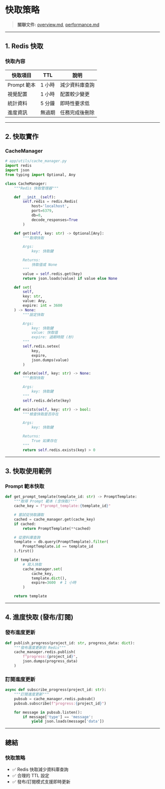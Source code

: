 # 快取策略

> **關聯文件:** [overview.md](./overview.md), [performance.md](./performance.md)

---

## 1. Redis 快取

### 快取內容

| 快取項目 | TTL | 說明 |
|---------|-----|------|
| Prompt 範本 | 1 小時 | 減少資料庫查詢 |
| 視覺配置 | 1 小時 | 配置較少變更 |
| 統計資料 | 5 分鐘 | 即時性要求低 |
| 進度資訊 | 無過期 | 任務完成後刪除 |

---

## 2. 快取實作

### CacheManager

```python
# app/utils/cache_manager.py
import redis
import json
from typing import Optional, Any

class CacheManager:
    """Redis 快取管理器"""

    def __init__(self):
        self.redis = redis.Redis(
            host='localhost',
            port=6379,
            db=0,
            decode_responses=True
        )

    def get(self, key: str) -> Optional[Any]:
        """取得快取

        Args:
            key: 快取鍵

        Returns:
            快取值或 None
        """
        value = self.redis.get(key)
        return json.loads(value) if value else None

    def set(
        self,
        key: str,
        value: Any,
        expire: int = 3600
    ) -> None:
        """設定快取

        Args:
            key: 快取鍵
            value: 快取值
            expire: 過期時間 (秒)
        """
        self.redis.setex(
            key,
            expire,
            json.dumps(value)
        )

    def delete(self, key: str) -> None:
        """刪除快取

        Args:
            key: 快取鍵
        """
        self.redis.delete(key)

    def exists(self, key: str) -> bool:
        """檢查快取是否存在

        Args:
            key: 快取鍵

        Returns:
            True 如果存在
        """
        return self.redis.exists(key) > 0
```

---

## 3. 快取使用範例

### Prompt 範本快取

```python
def get_prompt_template(template_id: str) -> PromptTemplate:
    """取得 Prompt 範本 (含快取)"""
    cache_key = f"prompt_template:{template_id}"

    # 嘗試從快取讀取
    cached = cache_manager.get(cache_key)
    if cached:
        return PromptTemplate(**cached)

    # 從資料庫查詢
    template = db.query(PromptTemplate).filter(
        PromptTemplate.id == template_id
    ).first()

    if template:
        # 寫入快取
        cache_manager.set(
            cache_key,
            template.dict(),
            expire=3600  # 1 小時
        )

    return template
```

---

## 4. 進度快取 (發布/訂閱)

### 發布進度更新

```python
def publish_progress(project_id: str, progress_data: dict):
    """發布進度更新到 Redis"""
    cache_manager.redis.publish(
        f"progress:{project_id}",
        json.dumps(progress_data)
    )
```

### 訂閱進度更新

```python
async def subscribe_progress(project_id: str):
    """訂閱進度更新"""
    pubsub = cache_manager.redis.pubsub()
    pubsub.subscribe(f"progress:{project_id}")

    for message in pubsub.listen():
        if message['type'] == 'message':
            yield json.loads(message['data'])
```

---

## 總結

### 快取策略
- ✅ Redis 快取減少資料庫查詢
- ✅ 合理的 TTL 設定
- ✅ 發布/訂閱模式支援即時更新
